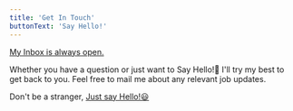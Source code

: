 ```yaml
---
title: 'Get In Touch'
buttonText: 'Say Hello!'
---
```


[My Inbox is always open.]()

Whether you have a question or just want to Say Hello!👋 I'll try my best to get back to you. Feel free to mail me about any relevant job updates. 

Don't be a stranger, [Just say Hello!😃]( )
